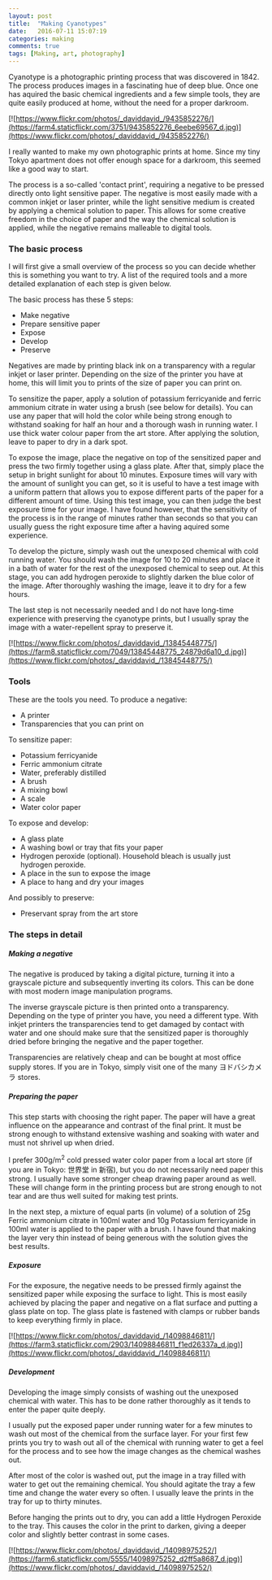 ```yaml
---
layout: post
title:  "Making Cyanotypes"
date:   2016-07-11 15:07:19
categories: making
comments: true
tags: [Making, art, photography]
---
```


Cyanotype is a photographic printing process that was discovered in 1842.
The process produces images in a fascinating hue of deep blue. Once one has
aquired the basic chemical ingredients and a few simple tools, they are quite
easily produced at home, without the need for a proper darkroom.

<!--more-->

[![https://www.flickr.com/photos/_daviddavid_/9435852276/](https://farm4.staticflickr.com/3751/9435852276_6eebe69567_d.jpg)](https://www.flickr.com/photos/_daviddavid_/9435852276/)

I really wanted to make my own photographic prints at home. Since my tiny
Tokyo apartment does not offer enough space for a darkroom, this seemed like a good way
to start.

The process is a so-called 'contact print', requiring a negative to be pressed directly
onto light sensitive paper. The negative is most easily made with a
common inkjet or laser printer, while the light sensitive medium is created by applying
a chemical solution to paper. This allows for some creative freedom in the choice of paper
and the way the chemical solution is applied, while the negative remains malleable to
digital tools.

### The basic process

I will first give a small overview of the process so you can decide whether this is something you
want to try. A list of the required tools and a more detailed explanation of each step is given below.

The basic process has these 5 steps:

* Make negative
* Prepare sensitive paper
* Expose
* Develop
* Preserve

Negatives are made by printing black ink on a transparency with a regular inkjet or
laser printer. Depending on the size of the printer you have at home, this will limit you
to prints of the size of paper you can print on.

To sensitize the paper, apply a solution of potassium ferricyanide and ferric ammonium citrate in water using a brush (see below for details). You can
use any paper that will hold the color while being strong enough to withstand soaking for half an hour and
a thorough wash in running water. I use thick water colour paper from the art store. After applying the solution,
leave to paper to dry in a dark spot.

To expose the image, place the negative on top of the sensitized paper and press the two
firmly together using a glass plate. After that, simply place the setup in bright sunlight
for about 10 minutes. Exposure times will vary with the amount of sunlight you can get, so it
is useful to have a test image with a uniform pattern that allows you to expose different parts of the paper
for a different amount of time. Using this test image, you can then judge the best exposure time for your
image. I have found however, that the sensitivity of the process is in the range of minutes rather
than seconds so that you can usually guess the right exposure time after a having
aquired some experience.

To develop the picture, simply wash out the unexposed chemical with cold running water. You should
wash the image for 10 to 20 minutes and place it in a bath of water for the rest of the
unexposed chemical to seep out. At this stage, you can add hydrogen peroxide to slightly darken the blue
color of the image. After thoroughly washing the image, leave it to dry for a few
hours.

The last step is not necessarily needed and I do not have long-time experience with preserving the
cyanotype prints, but I usually spray the image with a water-repellent spray to preserve it.

[![https://www.flickr.com/photos/_daviddavid_/13845448775/](https://farm8.staticflickr.com/7049/13845448775_24879d6a10_d.jpg)](https://www.flickr.com/photos/_daviddavid_/13845448775/)

### Tools

These are the tools you need. To produce a negative:

* A printer
* Transparencies that you can print on                    

To sensitize paper:

* Potassium ferricyanide
* Ferric ammonium citrate
* Water, preferably distilled
* A brush
* A mixing bowl
* A scale
* Water color paper

To expose and develop:

* A glass plate
* A washing bowl or tray that fits your paper
* Hydrogen peroxide (optional). Household bleach is usually just hydrogen peroxide.
* A place in the sun to expose the image
* A place to hang and dry your images

And possibly to preserve:

* Preservant spray from the art store

### The steps in detail

##### Making a negative

The negative is produced by taking a digital picture, turning it into
a grayscale picture and subsequently inverting its colors. This can be done with
most modern image manipulation programs.

The inverse grayscale picture is then printed onto a transparency. Depending on the type of
printer you have, you need a different type. With inkjet printers the transparencies tend to get
damaged by contact with water and one should make sure that the sensitized paper is thoroughly dried
before bringing the negative and the paper together.

Transparencies are relatively cheap and can be bought at most office supply stores. If you are in
Tokyo, simply visit one of the many ヨドバシカメラ stores.

##### Preparing the paper

This step starts with choosing the right paper. The paper will have a great influence
on the appearance and contrast of the final print. It must be strong enough to
withstand extensive washing and soaking with water and must not shrivel up when dried.

I prefer 300g/m<sup>2</sup> cold pressed water color paper from a local art store (if you are in Tokyo: 世界堂 in 新宿), but you do not necessarily need paper this strong.
I usually have some stronger cheap drawing paper around as well. These will change form in the printing process
but are strong enough to not tear and are thus well suited for making test prints.

In the next step, a mixture of equal parts (in volume) of a solution of 25g Ferric ammonium citrate in 100ml water and 10g Potassium ferricyanide in 100ml water is applied to the paper with a brush.
I have found that making the layer very thin instead of being generous with the solution gives the best results.

##### Exposure

For the exposure, the negative needs to be pressed firmly against the sensitized paper
while exposing the surface to light. This is most easily achieved by placing the paper and negative on a flat
surface and putting a glass plate on top. The glass plate is fastened with clamps or rubber bands to keep
everything firmly in place.

[![https://www.flickr.com/photos/_daviddavid_/14098846811/](https://farm3.staticflickr.com/2903/14098846811_f1ed26337a_d.jpg)](https://www.flickr.com/photos/_daviddavid_/14098846811/)

##### Development

Developing the image simply consists of washing out the unexposed chemical with water.
This has to be done rather thoroughly as it tends to enter the paper quite deeply.

I usually put the exposed paper under running water for a few minutes to wash out most
of the chemical from the surface layer. For your first few prints you try to wash out all of the
chemical with running water to get a feel for the process and to see how the image changes
as the chemical washes out.

After most of the color is washed out, put the image in a tray filled with water to get out
the remaining chemical. You should agitate the tray a few time and change the water every so often.
I usually leave the prints in the tray for up to thirty minutes.

Before hanging the prints out to dry, you can add a little Hydrogen Peroxide to the tray.
This causes the color in the print to darken, giving a deeper color and slightly better contrast
in some cases.

[![https://www.flickr.com/photos/_daviddavid_/14098975252/](https://farm6.staticflickr.com/5555/14098975252_d2ff5a8687_d.jpg)](https://www.flickr.com/photos/_daviddavid_/14098975252/)
